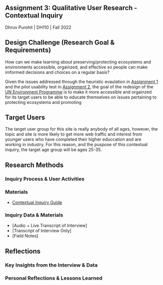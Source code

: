 ## Assignment 3: Qualitative User Research - Contextual Inquiry

Dhruv Purohit | DH110 | Fall 2022

## Design Challenge (Research Goal & Requirements)

How can we make learning about preserving/protecting ecosystems and environments accessible, orgainzed, and effective so people can make imformed decisions and choices on a regular basis? 

Given the issues addressed through the heuristic evaulation in [Assignment 1](https://github.com/dpurohit108/DH110-F22-DHRUVP/blob/main/Assignments/Assignment01.md) and the pilot usability test in [Assignment 2](https://github.com/dpurohit108/DH110-F22-DHRUVP/blob/main/Assignments/Assignment02.md), the goal of the redesign of the [UN Environment Programme](https://www.unep.org) is to make it more accessible and orgainzed for its target users to be able to educate themselves on issues pertaining to protecting ecosystems and promoting 

## Target Users
The target user group for this site is really anybody of all ages, however, the topic and site is more likely to get more web traffic and interest from younger users who have completed their higher educcation and are working in industry. For this reason, and the puspose of this contextual inquiry, the target age group will be ages 25-35.

## Research Methods


### Inquiry Process & User Activities


### Materials
* [Contextual Inquiry Guide](https://docs.google.com/document/d/1_hTVyhpJece9Vag8-CkiOGD3xA3O7QO6d4-hGxfVV98/edit?usp=sharing)

### Inquiry Data & Materials
* [Audio + Live Transcript of Interview]
* [Transcript of Interview Only]
* [Field Notes]

## Reflections

### Key Insights from the Interview & Data


### Personal Reflections & Lessons Learned
